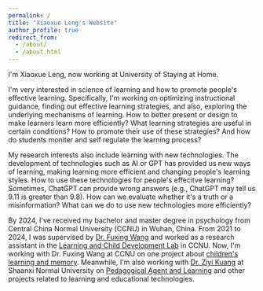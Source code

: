 ```yaml
---
permalink: /
title: "Xiaoxue Leng's Website"
author_profile: true
redirect_from: 
  - /about/
  - /about.html
---
```



I'm Xiaoxue Leng, now working at University of Staying at Home.

I'm very interested in science of learning and how to promote people's effective learning. Specifically, I'm working on optimizing instructional guidance, finding out effective learning strategies, and also, exploring the underlying mechanisms of learning. How to better present or design to make learners learn more efficiently? What learning strategies are useful in certain conditions? How to promote their use of these strategies? And how do students moniter and self regulate the learning process?

My research interests also include learning with new technologies. The development of technologies such as AI or GPT has provided us new ways of learning, making learning more efficient and changing people's learning styles. How to use these technologies for people's effecitve learning? Sometimes, ChatGPT can provide wrong answers (e.g., ChatGPT may tell us 9.11 is greater than 9.8). How can we evaluate whether it's a truth or a misinformation? What can we do to use new technologies more efficiently?

By 2024, I've received my bachelor and master degree in psychology from Central China Normal University (CCNU) in Wuhan, China. From 2021 to 2024, I was supervised by [Dr. Fuxing Wang](https://psych.ccnu.edu.cn/info/1132/5162.htm) and worked as a research assistant in the [Learning and Child Development Lab](https://fxwang1.wixsite.com/landcdlab) in CCNU. Now, I'm working with Dr. Fuxing Wang at CCNU on one project about [children's learning and memory](https://xiaoxueleng00.github.io//research/research-6). Meanwhile, I'm also working with [Dr. Ziyi Kuang](https://faculty.snnu.edu.cn/kuangziyi/zh_CN/index/167443/list/index.htm) at Shaanxi Normal University on [Pedagogical Agent and Learning](https://xiaoxueleng00.github.io//research/research-5) and other projects related to learning and educational technologies.

